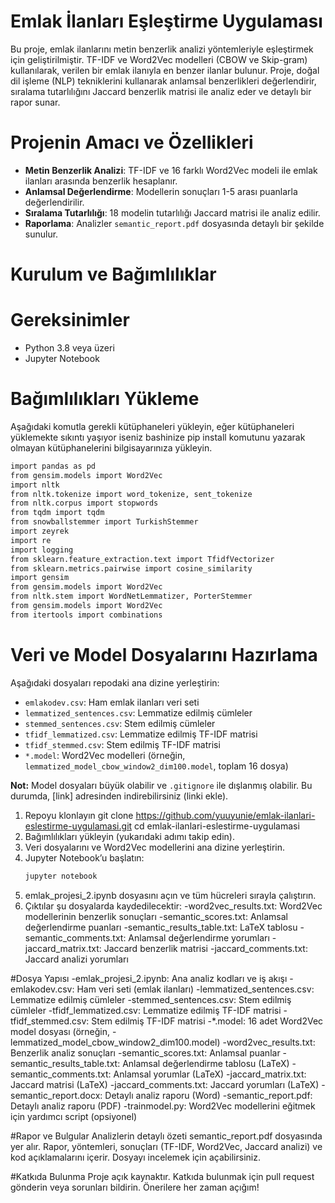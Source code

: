 # Emlak İlanları Eşleştirme Uygulaması

Bu proje, emlak ilanlarını metin benzerlik analizi yöntemleriyle eşleştirmek için geliştirilmiştir. TF-IDF ve Word2Vec modelleri (CBOW ve Skip-gram) kullanılarak, verilen bir emlak ilanıyla en benzer ilanlar bulunur. Proje, doğal dil işleme (NLP) tekniklerini kullanarak anlamsal benzerlikleri değerlendirir, sıralama tutarlılığını Jaccard benzerlik matrisi ile analiz eder ve detaylı bir rapor sunar.

# Projenin Amacı ve Özellikleri

- **Metin Benzerlik Analizi**: TF-IDF ve 16 farklı Word2Vec modeli ile emlak ilanları arasında benzerlik hesaplanır.
- **Anlamsal Değerlendirme**: Modellerin sonuçları 1-5 arası puanlarla değerlendirilir.
- **Sıralama Tutarlılığı**: 18 modelin tutarlılığı Jaccard matrisi ile analiz edilir.
- **Raporlama**: Analizler `semantic_report.pdf` dosyasında detaylı bir şekilde sunulur.

# Kurulum ve Bağımlılıklar

# Gereksinimler
- Python 3.8 veya üzeri
- Jupyter Notebook

# Bağımlılıkları Yükleme
Aşağıdaki komutla gerekli kütüphaneleri yükleyin, eğer kütüphaneleri yüklemekte sıkıntı yaşıyor iseniz bashinize pip install komutunu yazarak olmayan kütüphanelerini bilgisayarınıza yükleyin.

```bash
import pandas as pd
from gensim.models import Word2Vec
import nltk
from nltk.tokenize import word_tokenize, sent_tokenize
from nltk.corpus import stopwords
from tqdm import tqdm
from snowballstemmer import TurkishStemmer
import zeyrek
import re
import logging
from sklearn.feature_extraction.text import TfidfVectorizer
from sklearn.metrics.pairwise import cosine_similarity
import gensim
from gensim.models import Word2Vec
from nltk.stem import WordNetLemmatizer, PorterStemmer
from gensim.models import Word2Vec
from itertools import combinations

```

# Veri ve Model Dosyalarını Hazırlama
Aşağıdaki dosyaları repodaki ana dizine yerleştirin:
- `emlakodev.csv`: Ham emlak ilanları veri seti
- `lemmatized_sentences.csv`: Lemmatize edilmiş cümleler
- `stemmed_sentences.csv`: Stem edilmiş cümleler
- `tfidf_lemmatized.csv`: Lemmatize edilmiş TF-IDF matrisi
- `tfidf_stemmed.csv`: Stem edilmiş TF-IDF matrisi
- `*.model`: Word2Vec modelleri (örneğin, `lemmatized_model_cbow_window2_dim100.model`, toplam 16 dosya)

**Not:** Model dosyaları büyük olabilir ve `.gitignore` ile dışlanmış olabilir. Bu durumda, [link] adresinden indirebilirsiniz (linki ekle).

1. Repoyu klonlayın
git clone https://github.com/yuuyunie/emlak-ilanlari-eslestirme-uygulamasi.git
cd emlak-ilanlari-eslestirme-uygulamasi
2. Bağımlılıkları yükleyin (yukarıdaki adımı takip edin).
3. Veri dosyalarını ve Word2Vec modellerini ana dizine yerleştirin.
4. Jupyter Notebook’u başlatın:
   ```bash
   jupyter notebook
   ```
5. emlak_projesi_2.ipynb dosyasını açın ve tüm hücreleri sırayla çalıştırın.
6. Çıktılar şu dosyalarda kaydedilecektir:
   -word2vec_results.txt: Word2Vec modellerinin benzerlik sonuçları
   -semantic_scores.txt: Anlamsal değerlendirme puanları
   -semantic_results_table.txt: LaTeX tablosu
   -semantic_comments.txt: Anlamsal değerlendirme yorumları
   -jaccard_matrix.txt: Jaccard benzerlik matrisi
   -jaccard_comments.txt: Jaccard analizi yorumları
   
#Dosya Yapısı
-emlak_projesi_2.ipynb: Ana analiz kodları ve iş akışı
-emlakodev.csv: Ham veri seti (emlak ilanları)
-lemmatized_sentences.csv: Lemmatize edilmiş cümleler
-stemmed_sentences.csv: Stem edilmiş cümleler
-tfidf_lemmatized.csv: Lemmatize edilmiş TF-IDF matrisi
-tfidf_stemmed.csv: Stem edilmiş TF-IDF matrisi
-*.model: 16 adet Word2Vec model dosyası (örneğin, -lemmatized_model_cbow_window2_dim100.model)
-word2vec_results.txt: Benzerlik analiz sonuçları
-semantic_scores.txt: Anlamsal puanlar
-semantic_results_table.txt: Anlamsal değerlendirme tablosu (LaTeX)
-semantic_comments.txt: Anlamsal yorumlar (LaTeX)
-jaccard_matrix.txt: Jaccard matrisi (LaTeX)
-jaccard_comments.txt: Jaccard yorumları (LaTeX)
-semantic_report.docx: Detaylı analiz raporu (Word)
-semantic_report.pdf: Detaylı analiz raporu (PDF)
-trainmodel.py: Word2Vec modellerini eğitmek için yardımcı script (opsiyonel)

#Rapor ve Bulgular
Analizlerin detaylı özeti semantic_report.pdf dosyasında yer alır. Rapor, yöntemleri, sonuçları (TF-IDF, Word2Vec, Jaccard analizi) ve kod açıklamalarını içerir. Dosyayı incelemek için açabilirsiniz.

#Katkıda Bulunma
Proje açık kaynaktır. Katkıda bulunmak için pull request gönderin veya sorunları bildirin. Önerilere her zaman açığım!
